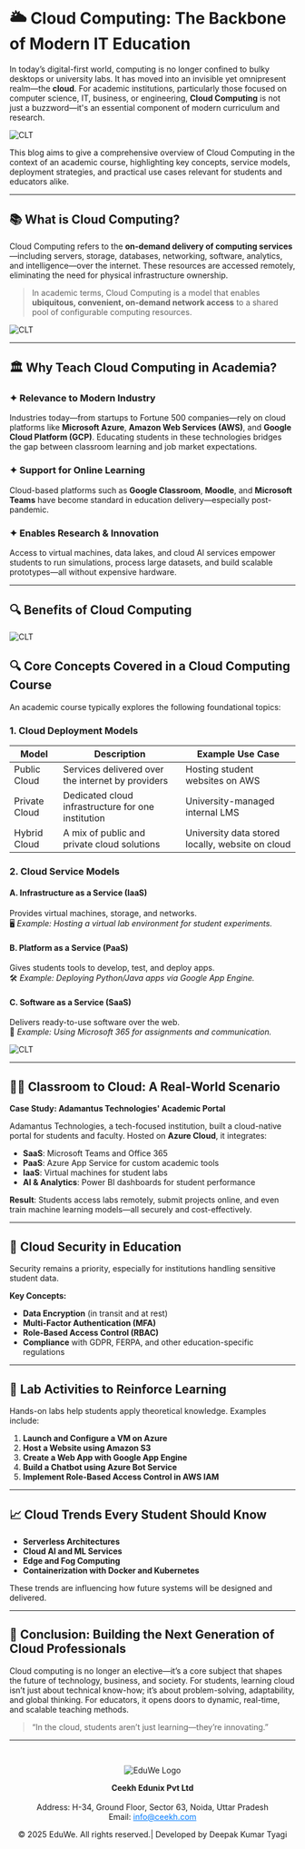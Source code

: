 # 🌥️ **Cloud Computing: The Backbone of Modern IT Education**

In today’s digital-first world, computing is no longer confined to bulky desktops or university labs. It has moved into an invisible yet omnipresent realm—the **cloud**. For academic institutions, particularly those focused on computer science, IT, business, or engineering, **Cloud Computing** is not just a buzzword—it's an essential component of modern curriculum and research.

![CLT](../media/blog101.png)

This blog aims to give a comprehensive overview of Cloud Computing in the context of an academic course, highlighting key concepts, service models, deployment strategies, and practical use cases relevant for students and educators alike.

---

## 📚 What is Cloud Computing?

Cloud Computing refers to the **on-demand delivery of computing services**—including servers, storage, databases, networking, software, analytics, and intelligence—over the internet. These resources are accessed remotely, eliminating the need for physical infrastructure ownership.

> In academic terms, Cloud Computing is a model that enables **ubiquitous, convenient, on-demand network access** to a shared pool of configurable computing resources.

![CLT](../media/blog102.png)

---

## 🏛️ Why Teach Cloud Computing in Academia?

### ✦ Relevance to Modern Industry  
Industries today—from startups to Fortune 500 companies—rely on cloud platforms like **Microsoft Azure**, **Amazon Web Services (AWS)**, and **Google Cloud Platform (GCP)**. Educating students in these technologies bridges the gap between classroom learning and job market expectations.

### ✦ Support for Online Learning  
Cloud-based platforms such as **Google Classroom**, **Moodle**, and **Microsoft Teams** have become standard in education delivery—especially post-pandemic.

### ✦ Enables Research & Innovation  
Access to virtual machines, data lakes, and cloud AI services empower students to run simulations, process large datasets, and build scalable prototypes—all without expensive hardware.

---
## 🔍 Benefits of Cloud Computing 

![CLT](../media/blog104.jpg)


## 🔍 Core Concepts Covered in a Cloud Computing Course

An academic course typically explores the following foundational topics:

### 1. **Cloud Deployment Models**

| Model         | Description                                           | Example Use Case                     |
|---------------|-------------------------------------------------------|--------------------------------------|
| Public Cloud  | Services delivered over the internet by providers     | Hosting student websites on AWS      |
| Private Cloud | Dedicated cloud infrastructure for one institution    | University-managed internal LMS      |
| Hybrid Cloud  | A mix of public and private cloud solutions           | University data stored locally, website on cloud |

### 2. **Cloud Service Models**

#### A. **Infrastructure as a Service (IaaS)**  
Provides virtual machines, storage, and networks.  
🖥️ *Example: Hosting a virtual lab environment for student experiments.*

#### B. **Platform as a Service (PaaS)**  
Gives students tools to develop, test, and deploy apps.  
🛠️ *Example: Deploying Python/Java apps via Google App Engine.*

#### C. **Software as a Service (SaaS)**  
Delivers ready-to-use software over the web.  
📧 *Example: Using Microsoft 365 for assignments and communication.*

![CLT](../media/blog103.png)

---

## 🧑‍💻 Classroom to Cloud: A Real-World Scenario

**Case Study: Adamantus Technologies' Academic Portal**

Adamantus Technologies, a tech-focused institution, built a cloud-native portal for students and faculty. Hosted on **Azure Cloud**, it integrates:

- **SaaS**: Microsoft Teams and Office 365  
- **PaaS**: Azure App Service for custom academic tools  
- **IaaS**: Virtual machines for student labs  
- **AI & Analytics**: Power BI dashboards for student performance

**Result**: Students access labs remotely, submit projects online, and even train machine learning models—all securely and cost-effectively.

---

## 🔐 Cloud Security in Education

Security remains a priority, especially for institutions handling sensitive student data.

**Key Concepts:**
- **Data Encryption** (in transit and at rest)  
- **Multi-Factor Authentication (MFA)**  
- **Role-Based Access Control (RBAC)**  
- **Compliance** with GDPR, FERPA, and other education-specific regulations

---

## 🧪 Lab Activities to Reinforce Learning

Hands-on labs help students apply theoretical knowledge. Examples include:

1. **Launch and Configure a VM on Azure**
2. **Host a Website using Amazon S3**
3. **Create a Web App with Google App Engine**
4. **Build a Chatbot using Azure Bot Service**
5. **Implement Role-Based Access Control in AWS IAM**

---

## 📈 Cloud Trends Every Student Should Know

- **Serverless Architectures**
- **Cloud AI and ML Services**
- **Edge and Fog Computing**
- **Containerization with Docker and Kubernetes**

These trends are influencing how future systems will be designed and delivered.

---

## 📝 Conclusion: Building the Next Generation of Cloud Professionals

Cloud computing is no longer an elective—it’s a core subject that shapes the future of technology, business, and society. For students, learning cloud isn’t just about technical know-how; it’s about problem-solving, adaptability, and global thinking. For educators, it opens doors to dynamic, real-time, and scalable teaching methods.

> “In the cloud, students aren’t just learning—they’re innovating.”

---
<div style="text-align: center; padding-top: 30px;">
  <img src="/images/logo.png" alt="EduWe Logo" style="max-width: 150px; height: auto;">
  <p>
  <center><strong>Ceekh Edunix Pvt Ltd</strong></center><br>
    Address: H-34, Ground Floor, Sector 63, Noida, Uttar Pradesh<br>
    Email: <a href="mailto:info@ceekh.com" style="color: #007bff;">info@ceekh.com</a>
  </p>
  <p style="font-size: 14px; color: #555;"><center>© 2025 EduWe. All rights reserved.| Developed by Deepak Kumar Tyagi </center></p>
</div>